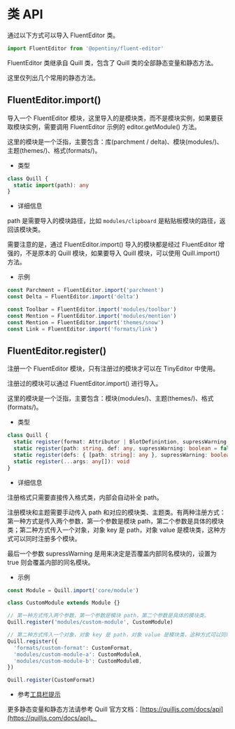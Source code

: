 # 类 API

通过以下方式可以导入 FluentEditor 类。

```typescript
import FluentEditor from '@opentiny/fluent-editor'
```

FluentEditor 类继承自 Quill 类，包含了 Quill 类的全部静态变量和静态方法。

这里仅列出几个常用的静态方法。

## FluentEditor.import()

导入一个 FluentEditor 模块，这里导入的是模块类，而不是模块实例，如果要获取模块实例，需要调用 FluentEditor 示例的 editor.getModule() 方法。

这里的模块是一个泛指，主要包含：库(parchment / delta)、模块(modules/)、主题(themes/)、格式(formats/)。

- 类型

```typescript
class Quill {
  static import(path): any
}
```

- 详细信息

path 是需要导入的模块路径，比如 `modules/clipboard` 是粘贴板模块的路径，返回该模块类。

需要注意的是，通过 FluentEditor.import() 导入的模块都是经过 FluentEditor 增强的，不是原本的 Quill 模块，如果要导入 Quill 模块，可以使用 Quill.import() 方法。

- 示例

```typescript
const Parchment = FluentEditor.import('parchment')
const Delta = FluentEditor.import('delta')

const Toolbar = FluentEditor.import('modules/toolbar')
const Mention = FluentEditor.import('modules/mention')
const Mention = FluentEditor.import('themes/snow')
const Link = FluentEditor.import('formats/link')
```

## FluentEditor.register()

注册一个 FluentEditor 模块，只有注册过的模块才可以在 TinyEditor 中使用。

注册过的模块可以通过 FluentEditor.import() 进行导入。

这里的模块是一个泛指，主要包含：模块(modules/)、主题(themes/)、格式(formats/)。

- 类型

```typescript
class Quill {
  static register(format: Attributor | BlotDefinintion, supressWarning: boolean = false): void
  static register(path: string, def: any, supressWarning: boolean = false): void
  static register(defs: { [path: string]: any }, supressWarning: boolean = false): void
  static register(...args: any[]): void
}
```

- 详细信息

注册格式只需要直接传入格式类，内部会自动补全 path。

注册模块和主题需要手动传入 path 和对应的模块类、主题类。有两种注册方式：第一种方式是传入两个参数，第一个参数是模块 path，第二个参数是具体的模块类；第二种方式传入一个对象，对象 key 是 path，对象 value 是模块类，这种方式可以同时注册多个模块。

最后一个参数 supressWarning 是用来决定是否覆盖内部同名模块的，设置为 true 则会覆盖内部的同名模块。

- 示例

```typescript
const Module = Quill.import('core/module')

class CustomModule extends Module {}

// 第一种方式传入两个参数，第一个参数是模块 path，第二个参数是具体的模块类。
Quill.register('modules/custom-module', CustomModule)
```

```typescript
// 第二种方式传入一个对象，对象 key 是 path，对象 value 是模块类，这种方式可以同时注册多个模块。
Quill.register({
  'formats/custom-format': CustomFormat,
  'modules/custom-module-a': CustomModuleA,
  'modules/custom-module-b': CustomModuleB,
})

Quill.register(CustomFormat)
```

- 参考[工具栏提示](/docs/demo/toolbar-tip)

更多静态变量和静态方法请参考 Quill 官方文档：[https://quilljs.com/docs/api](https://quilljs.com/docs/api)。
